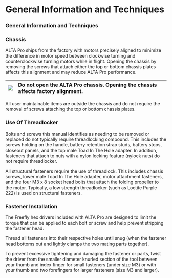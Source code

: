 # General Information and Techniques

### **General Information and Techniques**

### **Chassis**

ALTA Pro ships from the factory with motors precisely aligned to minimize the difference in motor speed between clockwise turning and counterclockwise turning motors while in flight. Opening the chassis by removing the screws that attach either the top or bottom chassis plates affects this alignment and may reduce ALTA Pro performance.

| ![](https://lh4.googleusercontent.com/HpkEwm74tCXUHVxImUfvCUkE04-iQ-h21xWSkmyaEQP5CzrLm4OysE2cnVw0DON3CuMoEmrgzff2GmjRm21o-IwCWSyTs0Ucol0e7o1yR2o_okWGSGOJ2iEpgutZiLaMSubR7i6c) | Do not open the ALTA Pro chassis. Opening the chassis affects factory alignment. |
| :--- | :--- |


All user maintainable items are outside the chassis and do not require the removal of screws attaching the top or bottom chassis plates.

### **Use Of Threadlocker**

Bolts and screws this manual identifies as needing to be removed or replaced do not typically require threadlocking compound. This includes the screws holding on the handle, battery retention strap studs, battery stops, closeout panels, and the top male Toad In The Hole adapter. In addition, fasteners that attach to nuts with a nylon locking feature \(nylock nuts\) do not require threadlocker.

All structural fasteners require the use of threadlock. This includes chassis screws, lower male Toad In The Hole adapter, motor attachment fasteners, and the four M3 x 8 socket head bolts that attach the folding propeller to the motor. Typically, a low strength threadlocker \(such as Loctite Purple 222\) is used on structural fasteners.

### **Fastener Installation**

The Freefly hex drivers included with ALTA Pro are designed to limit the torque that can be applied to each bolt or screw and help prevent stripping the fastener head.

Thread all fasteners into their respective holes until snug \(when the fastener head bottoms out and lightly clamps the two mating parts together\).

To prevent excessive tightening and damaging the fastener or parts, twist the driver from the smaller diameter knurled section of the tool between your thumb and index finger for small fasteners \(under size M3\) or with your thumb and two forefingers for larger fasteners \(size M3 and larger\).

